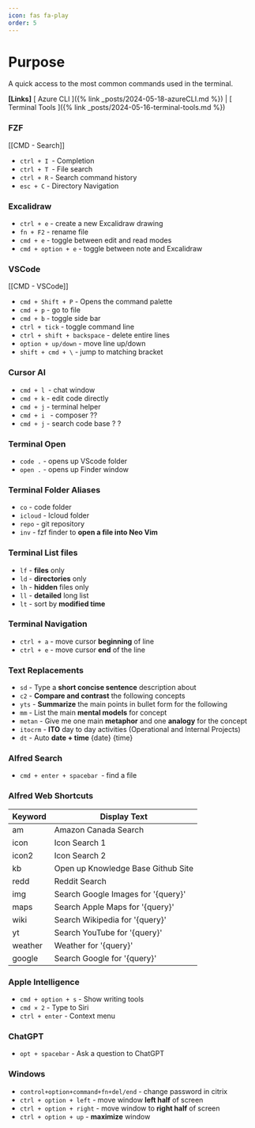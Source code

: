 ```yaml
---
icon: fas fa-play
order: 5
---
```


# Purpose

A quick access to the most common commands used in the terminal.

**[Links]**
[ Azure CLI ]({% link _posts/2024-05-18-azureCLI.md %}) | [ Terminal Tools ]({% link _posts/2024-05-16-terminal-tools.md %})


### FZF
[[CMD - Search]]
- `ctrl + I `- Completion
- `ctrl + T `- File search
- `ctrl + R` - Search command history
- `esc + C` - Directory Navigation

### Excalidraw
- `ctrl + e` - create a new Excalidraw drawing
- `fn + F2` - rename file
- `cmd + e` - toggle between edit and read modes
- `cmd + option + e` - toggle between note and Excalidraw

### VSCode
[[CMD - VSCode]]
- `cmd + Shift + P` - Opens the command palette
- `cmd + p` - go to file
- `cmd + b` - toggle side bar
- `ctrl + tick` - toggle command line
- `ctrl + shift + backspace` - delete entire lines
- `option + up/down` - move line up/down
- `shift + cmd + \` - jump to matching bracket
### Cursor AI
- ``cmd + l ``- chat window
- ``cmd + k``  - edit code directly 
- ``cmd + j`` - terminal helper
- ``cmd + i `` - composer ??
- ``cmd + j`` - search code base ? ?
### Terminal Open
- ``code .`` - opens up VScode folder
- ``open .`` - opens up Finder window
### Terminal Folder Aliases
- `co` - code folder
- `icloud` - Icloud folder
- `repo` - git repository
- `inv` - fzf finder to **open a file into Neo Vim**
### Terminal List files
- `lf` - **files** only
- `ld` - **directories** only
- `lh` - **hidden** files only
- `ll` - **detailed** long list
- `lt` - sort by **modified time**
### Terminal Navigation
- ``ctrl + a`` - move cursor **beginning** of line
- ``ctrl + e`` - move cursor  **end** of the line
### Text Replacements
- ``sd`` - Type a **short concise sentence** description about 
- ``c2`` - **Compare and contrast** the following concepts 
- ``yts``  - **Summarize** the main points in bullet form for the following 
- ``mm`` - List the main **mental models** for concept 
- ``metan`` - Give me one main **metaphor** and one **analogy** for the concept 
- ``itocrm`` - **ITO** day to day activities (Operational and Internal Projects)
- ``dt`` - Auto **date + time** {date} {time}
### Alfred Search
- ``cmd + enter + spacebar ``- find a file

### **Alfred Web Shortcuts**
| Keyword | Display Text                       |
| ------- | ---------------------------------- |
| am      | Amazon Canada Search               |
| icon    | Icon Search 1                      |
| icon2   | Icon Search 2                      |
| kb      | Open up Knowledge Base Github Site |
| redd    | Reddit Search                      |
| img     | Search Google Images for '{query}' |
| maps    | Search Apple Maps for '{query}'    |
| wiki    | Search Wikipedia for '{query}'     |
| yt      | Search YouTube for '{query}'       |
| weather | Weather for '{query}'              |
| google  | Search Google for '{query}'        |

### Apple Intelligence
- ``cmd + option + s``  - Show writing tools
- ``cmd × 2``  - Type to Siri
- ``ctrl + enter`` - Context menu
### ChatGPT
- `opt + spacebar` - Ask a question to ChatGPT
### Windows
- `control+option+command+fn+del/end` - change password in citrix
- ``ctrl + option + left`` - move window **left half** of screen 
- ``ctrl + option + right`` - move window to **right half** of screen
- ``ctrl + option + up``  - **maximize** window
